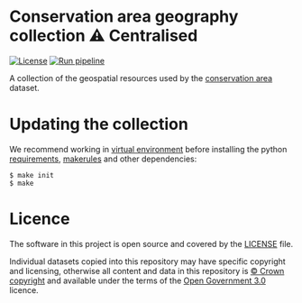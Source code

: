 # Conservation area geography collection  ⚠️ Centralised

[![License](https://img.shields.io/github/license/mashape/apistatus.svg)](https://github.com/digital-land/conservation-area-collection/blob/main/LICENSE)
[![Run pipeline](https://github.com/digital-land/conservation-area-collection/actions/workflows/run.yml/badge.svg)](https://github.com/digital-land/conservation-area-collection/actions/workflows/run.yml)

A collection of the geospatial resources used by the [conservation area](https://www.digital-land.info/dataset/conservation-area/) dataset.

# Updating the collection

We recommend working in [virtual environment](http://docs.python-guide.org/en/latest/dev/virtualenvs/) before installing the python [requirements](requirements.txt), [makerules](https://github.com/digital-land/makerules) and other dependencies:

    $ make init
    $ make

# Licence

The software in this project is open source and covered by the [LICENSE](LICENSE) file.

Individual datasets copied into this repository may have specific copyright and licensing, otherwise all content and data in this repository is
[© Crown copyright](http://www.nationalarchives.gov.uk/information-management/re-using-public-sector-information/copyright-and-re-use/crown-copyright/)
and available under the terms of the [Open Government 3.0](https://www.nationalarchives.gov.uk/doc/open-government-licence/version/3/) licence.
